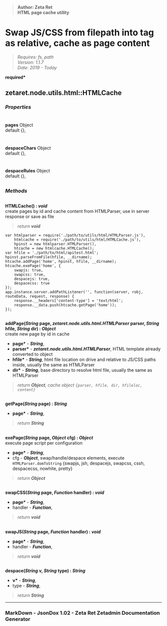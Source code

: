 > __Author: Zeta Ret__  
> __HTML page cache utility__  
# Swap JS/CSS from filepath into tag as relative, cache as page content  
> *Requires: fs, path*  
> *Version: 1.1.7*  
> *Date: 2019 - Today*  

__required*__

## zetaret.node.utils.html::HTMLCache  

### *Properties*  

#  
__pages__ Object  
default {},   

#  
__despaceChars__ Object  
default {},   

#  
__despaceRules__ Object  
default {},   


##  
### *Methods*  

##  
__HTMLCache() : *void*__  
create pages by id and cache content from HTMLParser, use in server response or save as file  
> *return __void__*  
```
var htmlparser = require('./path/to/utils/html/HTMLParser.js'),  
	htmlcache = require('./path/to/utils/html/HTMLCache.js'),  
	hpinst = new htmlparser.HTMLParser(),  
	htcache = new htmlcache.HTMLCache();  
var hfile = './path/to/html/apitest.html';  
hpinst.parseFromFile(hfile, __dirname);  
htcache.addPage('home', hpinst, hfile, __dirname);  
htcache.exePage('home', {  
	swapjs: true,  
	swapcss: true,  
	despacejs: true,  
	despacecss: true  
});  
app.instance.server.addPathListener('', function(server, robj, routeData, request, response) {  
	response.__headers['content-type'] = 'text/html';  
	response.__data.push(htcache.getPage('home'));  
});  
```
##  
__addPage(*String* page, *zetaret.node.utils.html.HTMLParser* parser, *String* hfile, *String* dir) : *Object*__  
create new page by id in cache  
- __page*__ - __*String*__,   
- __parser*__ - __*zetaret.node.utils.html.HTMLParser*__, HTML template already converted to object  
- __hfile*__ - __*String*__, html file location on drive and relative to JS/CSS paths inside, usually the same as HTMLParser  
- __dir*__ - __*String*__, base directory to resolve html file, usually the same as HTMLParser  
> *return __Object__, cache object `{parser, hfile, dir, hfileloc, content}`*  

##  
__getPage(*String* page) : *String*__  
  
- __page*__ - __*String*__,   
> *return __String__*  

##  
__exePage(*String* page, *Object* cfg) : *Object*__  
execute page script per configuration  
- __page*__ - __*String*__,   
- cfg - __*Object*__, swap/handle/despace elements, execute `HTMLParser.domToString` {swapjs, jsh, despacejs, swapcss, cssh, despacecss, nowhite, pretty}  
> *return __Object__*  

##  
__swapCSS(*String* page, *Function* handler) : *void*__  
  
- __page*__ - __*String*__,   
- handler - __*Function*__,   
> *return __void__*  

##  
__swapJS(*String* page, *Function* handler) : *void*__  
  
- __page*__ - __*String*__,   
- handler - __*Function*__,   
> *return __void__*  

##  
__despace(*String* v, *String* type) : *String*__  
  
- __v*__ - __*String*__,   
- type - __*String*__,   
> *return __String__*  

---  
### MarkDown - JsonDox 1.02 - Zeta Ret Zetadmin Documentation Generator